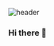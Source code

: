 ![header](https://capsule-render.vercel.app/api?type=wave&color=auto&height=300&section=header&text=GyuGyeong%20render&fontSize=90)

### Hi there 👋


<!--
**ggpark1218/ggpark1218** is a ✨ _special_ ✨ repository because its `README.md` (this file) appears on your GitHub profile.

Here are some ideas to get you started:

- 🔭 I’m currently working on ...
- 🌱 I’m currently learning ...
- 👯 I’m looking to collaborate on ...
- 🤔 I’m looking for help with ...
- 💬 Ask me about ...
- 📫 How to reach me: ...
- 😄 Pronouns: ...
- ⚡ Fun fact: ...
-->
